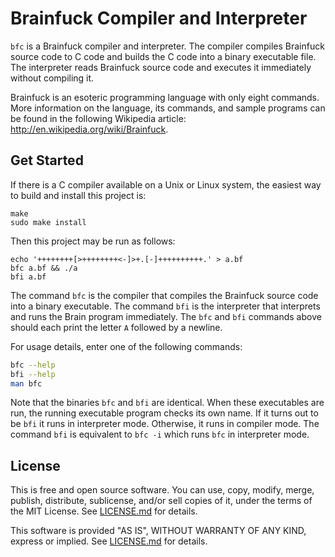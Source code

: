 Brainfuck Compiler and Interpreter
==================================

`bfc` is a Brainfuck compiler and interpreter. The compiler compiles
Brainfuck source code to C code and builds the C code into a binary
executable file. The interpreter reads Brainfuck source code and
executes it immediately without compiling it.

Brainfuck is an esoteric programming language with only eight
commands. More information on the language, its commands, and sample
programs can be found in the following Wikipedia article:
<http://en.wikipedia.org/wiki/Brainfuck>.


Get Started
-----------

If there is a C compiler available on a Unix or Linux system, the
easiest way to build and install this project is:

```
make
sudo make install
```

Then this project may be run as follows:

```
echo '++++++++[>++++++++<-]>+.[-]++++++++++.' > a.bf
bfc a.bf && ./a
bfi a.bf
```

The command `bfc` is the compiler that compiles the Brainfuck source
code into a binary executable. The command `bfi` is the interpreter
that interprets and runs the Brain program immediately. The `bfc` and
`bfi` commands above should each print the letter `A` followed by a
newline.

For usage details, enter one of the following commands:

```sh
bfc --help
bfi --help
man bfc
```

Note that the binaries `bfc` and `bfi` are identical. When these
executables are run, the running executable program checks its own
name. If it turns out to be `bfi` it runs in interpreter mode.
Otherwise, it runs in compiler mode. The command `bfi` is equivalent
to `bfc -i` which runs `bfc` in interpreter mode.


License
-------

This is free and open source software. You can use, copy, modify,
merge, publish, distribute, sublicense, and/or sell copies of it,
under the terms of the MIT License. See [LICENSE.md][L] for details.

This software is provided "AS IS", WITHOUT WARRANTY OF ANY KIND,
express or implied. See [LICENSE.md][L] for details.

[L]: LICENSE.md
